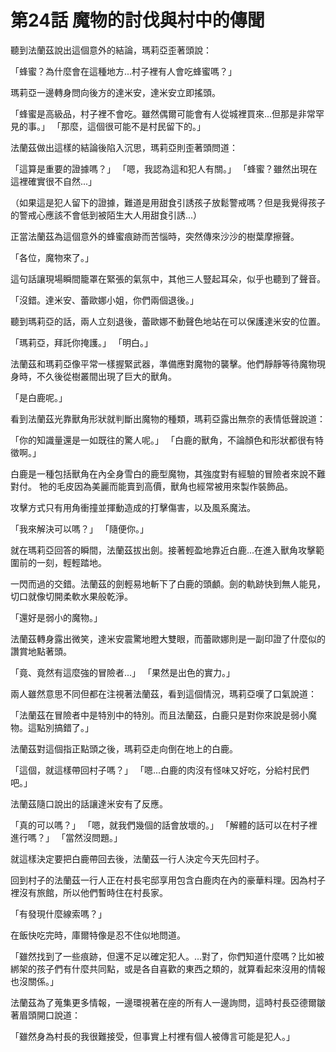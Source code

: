 # 第24話 魔物的討伐與村中的傳聞

聽到法蘭茲說出這個意外的結論，瑪莉亞歪著頭說：

「蜂蜜？為什麼會在這種地方...村子裡有人會吃蜂蜜嗎？」

瑪莉亞一邊轉身問向後方的達米安，達米安立即搖頭。

「蜂蜜是高級品，村子裡不會吃。雖然偶爾可能會有人從城裡買來...但那是非常罕見的事。」
「那麼，這個很可能不是村民留下的。」

法蘭茲做出這樣的結論後陷入沉思，瑪莉亞則歪著頭問道：

「這算是重要的證據嗎？」
「嗯，我認為這和犯人有關。」
「蜂蜜？雖然出現在這裡確實很不自然...」

（如果這是犯人留下的證據，難道是用甜食引誘孩子放鬆警戒嗎？但是我覺得孩子的警戒心應該不會低到被陌生大人用甜食引誘...）

正當法蘭茲為這個意外的蜂蜜痕跡而苦惱時，突然傳來沙沙的樹葉摩擦聲。

「各位，魔物來了。」

這句話讓現場瞬間籠罩在緊張的氣氛中，其他三人豎起耳朵，似乎也聽到了聲音。

「沒錯。達米安、蕾歐娜小姐，你們兩個退後。」

聽到瑪莉亞的話，兩人立刻退後，蕾歐娜不動聲色地站在可以保護達米安的位置。

「瑪莉亞，拜託你掩護。」
「明白。」

法蘭茲和瑪莉亞像平常一樣握緊武器，準備應對魔物的襲擊。他們靜靜等待魔物現身時，不久後從樹叢間出現了巨大的獸角。

「是白鹿呢。」

看到法蘭茲光靠獸角形狀就判斷出魔物的種類，瑪莉亞露出無奈的表情低聲說道：

「你的知識量還是一如既往的驚人呢。」
「白鹿的獸角，不論顏色和形狀都很有特徵啊。」

白鹿是一種包括獸角在內全身雪白的鹿型魔物，其強度對有經驗的冒險者來說不難對付。
牠的毛皮因為美麗而能賣到高價，獸角也經常被用來製作裝飾品。

攻擊方式只有用角衝撞並揮動造成的打擊傷害，以及風系魔法。

「我來解決可以嗎？」
「隨便你。」

就在瑪莉亞回答的瞬間，法蘭茲拔出劍。接著輕盈地靠近白鹿...在進入獸角攻擊範圍前的一刻，輕輕踏地。

一閃而過的交錯。法蘭茲的劍輕易地斬下了白鹿的頭顱。劍的軌跡快到無人能見，切口就像切開柔軟水果般乾淨。

「還好是弱小的魔物。」

法蘭茲轉身露出微笑，達米安震驚地瞪大雙眼，而蕾歐娜則是一副印證了什麼似的讚賞地點著頭。

「竟、竟然有這麼強的冒險者...」
「果然是出色的實力。」

兩人雖然意思不同但都在注視著法蘭茲，看到這個情況，瑪莉亞嘆了口氣說道：

「法蘭茲在冒險者中是特別中的特別。而且法蘭茲，白鹿只是對你來說是弱小魔物。這點別搞錯了。」

法蘭茲對這個指正點頭之後，瑪莉亞走向倒在地上的白鹿。

「這個，就這樣帶回村子嗎？」
「嗯...白鹿的肉沒有怪味又好吃，分給村民們吧。」

法蘭茲隨口說出的話讓達米安有了反應。

「真的可以嗎？」
「嗯，就我們幾個的話會放壞的。」
「解體的話可以在村子裡進行嗎？」
「當然沒問題。」

就這樣決定要把白鹿帶回去後，法蘭茲一行人決定今天先回村子。

回到村子的法蘭茲一行人正在村長宅邸享用包含白鹿肉在內的豪華料理。因為村子裡沒有旅館，所以他們暫時住在村長家。

「有發現什麼線索嗎？」

在飯快吃完時，庫爾特像是忍不住似地問道。

「雖然找到了一些痕跡，但還不足以確定犯人。...對了，你們知道什麼嗎？比如被綁架的孩子們有什麼共同點，或是各自喜歡的東西之類的，就算看起來沒用的情報也沒關係。」

法蘭茲為了蒐集更多情報，一邊環視著在座的所有人一邊詢問，這時村長亞德爾皺著眉頭開口說道：

「雖然身為村長的我很難接受，但事實上村裡有個人被傳言可能是犯人。」